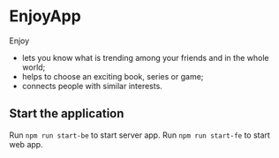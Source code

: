 # EnjoyApp

Enjoy
- lets you know what is trending among your friends and in the whole world;
- helps to choose an exciting book, series or game;
- connects people with similar interests.

## Start the application

Run `npm run start-be` to start server app.
Run `npm run start-fe` to start web app.
